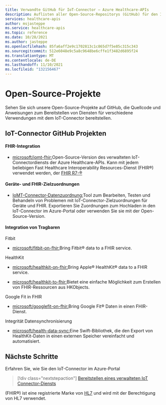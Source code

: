 ```yaml
---
title: Verwandte GitHub für IoT-Connector – Azure Healthcare-APIs
description: Auflisten aller Open-Source-Repositorys (GitHub) für den IoT-Connector
services: healthcare-apis
author: msjasteppe
ms.service: healthcare-apis
ms.topic: reference
ms.date: 10/28/2021
ms.author: jasteppe
ms.openlocfilehash: 85fa6aff2e9c1702813c1c865d7f5e85c315c343
ms.sourcegitcommit: 512e6048e9c5a8c9648be6cffe1f3482d6895f24
ms.translationtype: MT
ms.contentlocale: de-DE
ms.lasthandoff: 11/10/2021
ms.locfileid: "132156467"
---
```

# <a name="open-source-projects"></a>Open-Source-Projekte

Sehen Sie sich unsere Open-Source-Projekte auf GitHub, die Quellcode und Anweisungen zum Bereitstellen von Diensten für verschiedene Verwendungen mit dem IoT-Connector bereitstellen. 

## <a name="iot-connector-github-projects"></a>IoT-Connector GitHub Projekten

#### <a name="fhir-integration"></a>FHIR-Integration

* [microsoft/iomt-fhir:](https://github.com/microsoft/iomt-fhir)Open-Source-Version des verwalteten IoT-Connectordiensts der Azure Healthcare-APIs. Kann mit jedem beliebigen Fast Healthcare Interoperability Resources-Dienst (FHIR&#174;) verwendet werden, der [FHIR R7-&#174;](https://www.hl7.org/implement/standards/product_brief.cfm?product_id=491)

#### <a name="device-and-fhir-destination-mappings"></a>Geräte- und FHIR-Zielzuordnungen

* [IoMT-Connector-Datenzuordnung:](https://github.com/microsoft/iomt-fhir/tree/master/tools/data-mapper)Tool zum Bearbeiten, Testen und Behandeln von Problemen mit IoT-Connector-Zielzuordnungen für Geräte und FHIR. Exportieren Sie Zuordnungen zum Hochladen in den IoT-Connector im Azure-Portal oder verwenden Sie sie mit der Open-Source-Version.

#### <a name="wearables-integration"></a>Integration von Tragbaren

Fitbit

* [microsoft/fitbit-on-fhir:](https://github.com/microsoft/FitbitOnFHIR)Bring Fitbit&#174; data to a FHIR service.

HealthKit

* [microsoft/healthkit-on-fhir:](https://github.com/microsoft/healthkit-on-fhir)Bring Apple&#174; HealthKit&#174; data to a FHIR service.

* [microsoft/healthkit-to-fhir:](https://github.com/microsoft/healthkit-to-fhir)Bietet eine einfache Möglichkeit zum Erstellen von FHIR-Ressourcen aus HKObjects.

Google Fit in FHIR

* [microsoft/googlefit-on-fhir:](https://github.com/microsoft/googlefit-on-fhir)Bring Google Fit&#174; Daten in einen FHIR-Dienst.

Integrität Datensynchronisierung

* [microsoft/health-data-sync:](https://github.com/microsoft/health-data-sync)Eine Swift-Bibliothek, die den Export von HealthKit-Daten in einen externen Speicher vereinfacht und automatisiert.

## <a name="next-steps"></a>Nächste Schritte
Erfahren Sie, wie Sie den IoT-Connector im Azure-Portal

>[!div class="nextstepaction"]
>[Bereitstellen eines verwalteten IoT Connector-Diensts](deploy-iot-connector-in-azure.md)

(FHIR&#174;) ist eine registrierte Marke von [HL7](https://hl7.org/fhir/) und wird mit der Berechtigung von HL7 verwendet.
